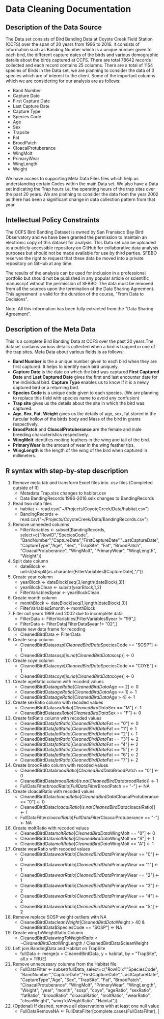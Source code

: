 # Data Cleaning Documentation

## Description of the Data Source
The Data set consists of Bird Banding Data at Coyote Creek Field Station (CCFS) over the span of 20 years from 1996 to 2016. It consists of information such as Banding Number which is a unique number given to each bird, the different capture dates of the birds and various demographic details about the birds captured at CCFS. There are total 78642 records collected and each record contains 25 columns. There are a total of 1154 species of Birds in the Data set, we are planning to consider the data of 3 species which are of interest to the client. Some of the important columns which we are considering for our analysis are as follows:
* Band Number
* Capture Date
* First Capture Date
* Last Capture Date
* Capture Type
* Species Code 
* Age
* Sex
* Trapsite
* Fat
* BroodPatch
* CloacalProtuberance
* WingMolt
* PrimaryWear
* WingLength 
* Weight

We have access to supporting Meta Data Files files which help us understanding certain Codes within the main Data set. We also have a Data set indicating the Trap hours i.e. the operating hours of the trap sites over the past 20 years. We are planning to consider the data from the year 2002 as there has been a significant change in data collection pattern from that year.

## Intellectual Policy Constraints

The CCFS Bird Banding Dataset is owned by San Fransisco Bay Bird Observatory and we have been granted the permission to maintain an electronic copy of this dataset for analysis. This Data set can be uploaded to a publicly accessible repository on GitHub for collaborative data analysis purposes but should not be made available for use by third parties. SFBBO reserves the right to request that these data be moved into a private repository on GitHub at any time.

The results of the analysis can be used for inclusion in a professional portfolio but should not be published in any popular article or scientific manuscript without the permission of SFBBO. The data must be removed from all the sources upon the termination of the Data Sharing Agreement. This agreement is valid for the duration of the course, "From Data to Decisions".

Note: All this information has been fully extracted from the "Data Sharing Agreement". 

## Description of the Meta Data

This is a complete Bird Banding Data at CCFS over the past 20 years.The dataset contains various details collected when a bird is trapped in one of the trap sites. Meta Data about various fields is as follows:

* **Band Number** is the a unique number given to each bird when they are first captured. It helps to identify each bird uniquely.<br/>
* **Capture Date** is the date on which the bird was captured **First Captured Date** and **Last Captured Date** gives the first and last encounter date for the individual bird. **Capture Type** enables us to know if it is a newly captured bird or a returning bird. <br/>
* **Species Code** is a unique code given to each species. (We are planning to replace this field with species name to avoid any confusion) <br/>
* **Trap site** gives us the details about the site in which the bird was captured. 
* **Age**, **Sex**, **Fat**, **Weight** gives us the details of age, sex, fat stored in the furcular hollow of the birds body and Mass of the bird in grams respectively.<br/>
* **BroodPatch** and **CloacalProtuberance** are the female and male breeding characteristics respectively. <br/>
* **WingMolt** identifies molting feathers in the wing and tail of the bird.<br/>
* **PrimaryWear** is the amount of wear in the wing feather tips.<br/>
* **WingLength** is the length of the wing of the bird when captured in millimeters.

## R syntax with step-by-step description
1.	Remove meta tab and transform Excel files into .csv files (Completed outside of R)
    *	Metadata Trap.xlsx changes to habitat.csv
    *	Data BandingRecords 1996-2016.xslx changes to BandingRecords
2.	Read two data files
    *	habitat <- read.csv("~/Projects/CoyoteCreek/Data/habitat.csv")
    *	BandingRecords <- read.csv("~/Projects/CoyoteCreek/Data/BandingRecords.csv")
3.	Remove unneeded columns
    *	FilterVariables <- subset(BandingRecords, select=c("RowID","SpeciesCode", "BandNumber","CaptureDate","FirstCaptureDate","LastCaptureDate", "CaptureType","Age", "Sex", "TrapSite", "Fat", "BroodPatch", "CloacalProtuberance", "WingMolt", "PrimaryWear", "WingLength", "Weight"))
4.	Split date column
    *	dateBlock <- unlist(strsplit(as.character(FilterVariables$CaptureDate),"/"))
5.	Create year column
    *	yearBlock <- dateBlock[seq(3,length(dateBlock),3)]
    *	yearBlockClean <- substr(yearBlock,1,2)
    *	FilterVariables$year <- yearBlockClean
6.	Create month column
    *	monthBlock <- dateBlock[seq(1,length(dateBlock),3)]
    *	FilterVariables$month <- monthBlock
7.	Filter out years 1999 and 2002 due to incomplete data
    *	FilterData <- FilterVariables[FilterVariables$year != "99",]
    *	FilterData <- FilterData[FilterData$year != "02",]
8.	Create new data frame for recoding
    *	CleanedBirdData <- FilterData
9.	Create sosp column
    *	CleanedBirdData$sosp[CleanedBirdData$SpeciesCode == "SOSP"] <- 1
    *	CleanedBirdData$sosp[is.na(CleanedBirdData$sosp)] <- 0
10.	Create coye column
    *	CleanedBirdData$coye[CleanedBirdData$SpeciesCode == "COYE"] <- 1
    *	CleanedBirdData$coye[is.na(CleanedBirdData$coye)] <- 0
11.	Create ageRatio column with recoded values
    *	CleanedBirdData$ageRatio[CleanedBirdData$Age == 2] <- 0
    *	CleanedBirdData$ageRatio[CleanedBirdData$Age == 1] <- 1
    * CleanedBirdData$ageRatio[CleanedBirdData$Age > 4] <- 1
12.	Create sexRatio column with recoded values
    *	CleanedBirdData$sexRatio[CleanedBirdData$Sex == "M"] <- 1
    *	CleanedBirdData$sexRatio[CleanedBirdData$Sex == "F"] <- 0
13.	Create fatRatio column with recoded values
    *	CleanedBirdData$fatRatio[CleanedBirdData$Fat == "0"] <- 0
    *	CleanedBirdData$fatRatio[CleanedBirdData$Fat == "1"] <- 1
    *	CleanedBirdData$fatRatio[CleanedBirdData$Fat == "2"] <- 1
    *	CleanedBirdData$fatRatio[CleanedBirdData$Fat == "3"] <- 2
    *	CleanedBirdData$fatRatio[CleanedBirdData$Fat == "4"] <- 2
    *	CleanedBirdData$fatRatio[CleanedBirdData$Fat == "5"] <- 2
    *	CleanedBirdData$fatRatio[CleanedBirdData$Fat == "6"] <- 2
    *	CleanedBirdData$fatRatio[CleanedBirdData$Fat == "7"] <- 2
14.	Create broodRatio column with recoded values
    *	CleanedBirdData$broodRatio[CleanedBirdData$BroodPatch == "0"] <- 0
    *	CleanedBirdData$broodRatio[is.na(CleanedBirdData$broodRatio)] <- 1
    *	FullDataFilter$broodRatio[FullDataFilter$BroodPatch == "-"] <- NA
15.	Create cloacalRatio with recoded values
    *	CleanedBirdData$cloacalRatio[CleanedBirdData$CloacalProtuberance == "0"] <- 0
    *	CleanedBirdData$cloacalRatio[is.na(CleanedBirdData$cloacalRatio)] <- 1
    *	FullDataFilter$cloacalRatio[FullDataFilter$CloacalProtuberance == "-"] <- NA
16.	Create moltRatio with recoded values
    *	CleanedBirdData$moltRatio[CleanedBirdData$WingMolt == "0"] <- 0
    *	CleanedBirdData$moltRatio[CleanedBirdData$WingMolt == "S"] <- 1
    *	CleanedBirdData$moltRatio[CleanedBirdData$WingMolt == "A"] <- 1
17.	Create wearRatio with recoded values
    *	CleanedBirdData$wearRatio[CleanedBirdData$PrimaryWear == "0"] <- 0
    *	CleanedBirdData$wearRatio[CleanedBirdData$PrimaryWear == "1"] <- 1
    *	CleanedBirdData$wearRatio[CleanedBirdData$PrimaryWear == "2"] <- 1
    *	CleanedBirdData$wearRatio[CleanedBirdData$PrimaryWear == "3"] <- 2
    *	CleanedBirdData$wearRatio[CleanedBirdData$PrimaryWear == "4"] <- 2
    *	CleanedBirdData$wearRatio[CleanedBirdData$PrimaryWear == "5"] <- 2
18.	Remove replace SOSP weight outliers with NA
    *	CleanedBirdData$cleanWeight[CleanedBirdData$Weight > 40 & CleanedBirdData$SpeciesCode == "SOSP"] <- NA
19.	Create wingToWeightRatio Column
    *	CleanedBirdData$wingToWeightRatio <- CleanedBirdData$WingLength / CleanedBirdData$cleanWeight
20.	Left join BandingData and Habitat on TrapSite
    *	fullData <- merge(x = CleanedBirdData, y = habitat, by = "TrapSite", all.x = TRUE)
21.	Remove unnecessary columns from the Habitat file
    *	FullDataFilter <- subset(fullData, select=c("RowID.x","SpeciesCode", "BandNumber","CaptureDate","FirstCaptureDate","LastCaptureDate", "CaptureType","Age", "Sex", "TrapSite", "Fat", "BroodPatch", "CloacalProtuberance", "WingMolt", "PrimaryWear", "WingLength", "Weight", "year", "month", "sosp", "coye", "ageRatio", "sexRatio", "fatRatio", "broodRatio", "cloacalRatio", "moltRatio", "wearRatio", "cleanWeight", "wingToWeightRatio", "Habitat"))
22.	(Optional) If desired, remove all observations with at least one null value 
    *	FullDataRemoveNA <- FullDataFilter[complete.cases(FullDataFilter), ]
